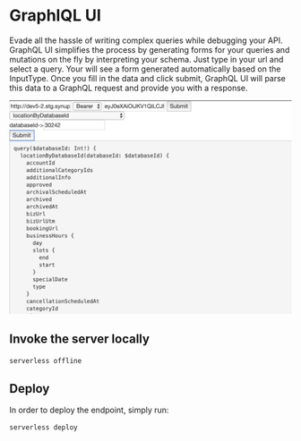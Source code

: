 # GraphlQL UI

Evade all the hassle of writing complex queries while debugging your API. GraphQL UI simplifies the process by generating forms for your queries and mutations on the fly by interpreting your schema. Just type in your url and select a query. Your will see a form generated automatically based on the InputType. Once you fill in the data and click submit, GraphQL UI will parse this data to a GraphQL request and provide you with a response.

![GraphQL UI](image.png)

## Invoke the server locally

```bash
serverless offline
```

## Deploy

In order to deploy the endpoint, simply run:

```bash
serverless deploy
```


